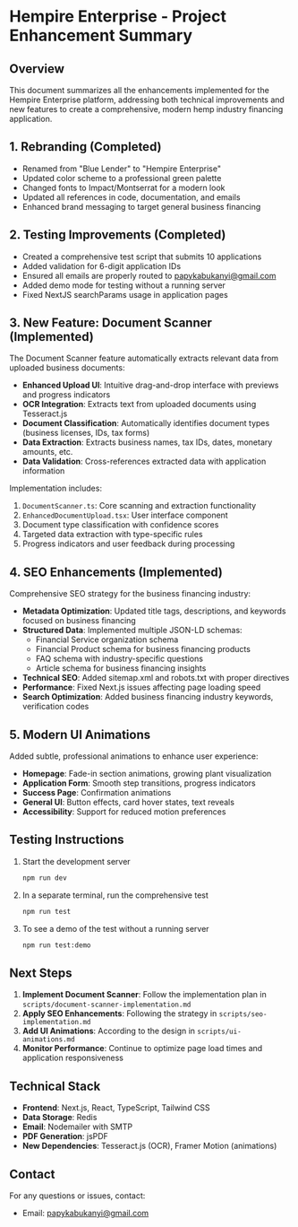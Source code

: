 # Hempire Enterprise - Project Enhancement Summary

## Overview

This document summarizes all the enhancements implemented for the Hempire Enterprise platform, addressing both technical improvements and new features to create a comprehensive, modern hemp industry financing application.

## 1. Rebranding (Completed)

- Renamed from "Blue Lender" to "Hempire Enterprise"
- Updated color scheme to a professional green palette
- Changed fonts to Impact/Montserrat for a modern look
- Updated all references in code, documentation, and emails
- Enhanced brand messaging to target general business financing

## 2. Testing Improvements (Completed)

- Created a comprehensive test script that submits 10 applications
- Added validation for 6-digit application IDs
- Ensured all emails are properly routed to papykabukanyi@gmail.com
- Added demo mode for testing without a running server
- Fixed NextJS searchParams usage in application pages

## 3. New Feature: Document Scanner (Implemented)

The Document Scanner feature automatically extracts relevant data from uploaded business documents:

- **Enhanced Upload UI**: Intuitive drag-and-drop interface with previews and progress indicators
- **OCR Integration**: Extracts text from uploaded documents using Tesseract.js
- **Document Classification**: Automatically identifies document types (business licenses, IDs, tax forms)
- **Data Extraction**: Extracts business names, tax IDs, dates, monetary amounts, etc.
- **Data Validation**: Cross-references extracted data with application information

Implementation includes:
1. `DocumentScanner.ts`: Core scanning and extraction functionality
2. `EnhancedDocumentUpload.tsx`: User interface component
3. Document type classification with confidence scores
4. Targeted data extraction with type-specific rules
5. Progress indicators and user feedback during processing

## 4. SEO Enhancements (Implemented)

Comprehensive SEO strategy for the business financing industry:

- **Metadata Optimization**: Updated title tags, descriptions, and keywords focused on business financing
- **Structured Data**: Implemented multiple JSON-LD schemas:
  - Financial Service organization schema
  - Financial Product schema for business financing products
  - FAQ schema with industry-specific questions
  - Article schema for business financing insights
- **Technical SEO**: Added sitemap.xml and robots.txt with proper directives
- **Performance**: Fixed Next.js issues affecting page loading speed
- **Search Optimization**: Added business financing industry keywords, verification codes

## 5. Modern UI Animations

Added subtle, professional animations to enhance user experience:

- **Homepage**: Fade-in section animations, growing plant visualization
- **Application Form**: Smooth step transitions, progress indicators
- **Success Page**: Confirmation animations
- **General UI**: Button effects, card hover states, text reveals
- **Accessibility**: Support for reduced motion preferences

## Testing Instructions

1. Start the development server
   ```bash
   npm run dev
   ```

2. In a separate terminal, run the comprehensive test
   ```bash
   npm run test
   ```

3. To see a demo of the test without a running server
   ```bash
   npm run test:demo
   ```

## Next Steps

1. **Implement Document Scanner**: Follow the implementation plan in `scripts/document-scanner-implementation.md`
2. **Apply SEO Enhancements**: Following the strategy in `scripts/seo-implementation.md`
3. **Add UI Animations**: According to the design in `scripts/ui-animations.md`
4. **Monitor Performance**: Continue to optimize page load times and application responsiveness

## Technical Stack

- **Frontend**: Next.js, React, TypeScript, Tailwind CSS
- **Data Storage**: Redis
- **Email**: Nodemailer with SMTP
- **PDF Generation**: jsPDF
- **New Dependencies**: Tesseract.js (OCR), Framer Motion (animations)

## Contact

For any questions or issues, contact:
- Email: papykabukanyi@gmail.com
